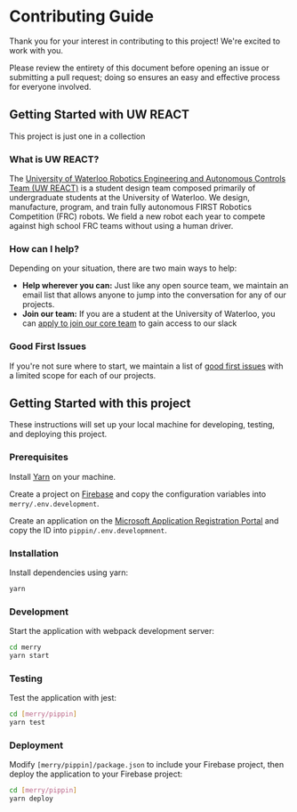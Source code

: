 # Contributing Guide

Thank you for your interest in contributing to this project! We're excited to work with you.

Please review the entirety of this document before opening an issue or submitting a pull request; doing so ensures an easy and effective process for everyone involved.

## Getting Started with UW REACT

This project is just one in a collection

### What is UW REACT?

The [University of Waterloo Robotics Engineering and Autonomous Controls Team (UW REACT)](https://uwreact.ca) is a student design team composed primarily of undergraduate students at the University of Waterloo. We design, manufacture, program, and train fully autonomous FIRST Robotics Competition (FRC) robots. We field a new robot each year to compete against high school FRC teams without using a human driver.

### How can I help?

Depending on your situation, there are two main ways to help:

- **Help wherever you can:** Just like any open source team, we maintain an email list that allows anyone to jump into the conversation for any of our projects.
- **Join our team:** If you are a student at the University of Waterloo, you can [apply to join our core team](https://uwreact.ca) to gain access to our slack

### Good First Issues

If you're not sure where to start, we maintain a list of [good first issues](https://github.com/uwreact/shire/labels/good%20first%20issue) with a limited scope for each of our projects.

## Getting Started with this project

These instructions will set up your local machine for developing, testing, and deploying this project.

### Prerequisites

Install [Yarn](https://yarnpkg.com/en/) on your machine.

Create a project on [Firebase](https://firebase.google.com/) and copy the configuration variables into `merry/.env.development`.

Create an application on the [Microsoft Application Registration Portal](https://apps.dev.microsoft.com/portal/register-app) and copy the ID into `pippin/.env.developmnent`.

### Installation

Install dependencies using yarn:

```bash
yarn
```

### Development

Start the application with webpack development server:

```bash
cd merry
yarn start
```

### Testing

Test the application with jest:

```bash
cd [merry/pippin]
yarn test
```

### Deployment

Modify `[merry/pippin]/package.json` to include your Firebase project,
then deploy the application to your Firebase project:

```bash
cd [merry/pippin]
yarn deploy
```
